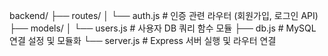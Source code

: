 backend/
├── routes/
│   └── auth.js           # 인증 관련 라우터 (회원가입, 로그인 API)
├── models/
│   └── users.js          # 사용자 DB 쿼리 함수 모듈
├── db.js                 # MySQL 연결 설정 및 모듈화
└── server.js             # Express 서버 실행 및 라우터 연결
